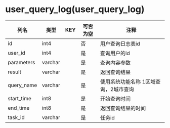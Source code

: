 # user_query_log(user_query_log)
| 列名   | 类型   | KEY  | 可否为空 | 注释   |
| ---- | ---- | ---- | ---- | ---- |
|id|int4||否|用户查询日志表id|
|user_id|int4||是|查询用户的id|
|parameters|varchar||是|查询内容参数|
|result|varchar||是|返回查询结果|
|query_name|varchar||是|使用系统功能名称 1区域查询，2城市查询|
|start_time|int8||是|开始查询时间|
|end_time|int8||是|返回查询结果的时间|
|task_id|varchar||是|任务id|
